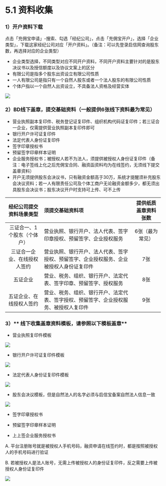 # 5.1 资料收集

### 1）开户资料下载

点击「充佣宝申请」-搜索、勾选「经纪公司」，点击「充佣宝开户」，选择「企业类型」，下载这家经纪公司对应「开户资料」。（备注：可以先登录启信网查询股东数，再选择对应的企业类型）

* 企业类型选择，不同类型对应不同开户资料，不同开户资料主要针对的是股东决议书以及授信额度以及协议文案上的区分
* 有限公司是指多个股东出资设立有限公司性质
* 一人有限公司是指只有一个自然人股东或者一个法人股东的有限公司性质
* 个体户指以一个自然人出资设立，不具备法人资格及经营实体

![](/assets/import.pngKAIHU)

### 2）BD线下盖章，提交基础资料（一般提供6张线下资料最为常见）

* 营业执照副本复印件、税务登记证复印件、组织机构代码证复印件；若三证合一企业，仅需提供营业执照副本复印件即可
* 银行开户许可证复印件
* 法定代表人身份证复印件
* 签字印章授权书
* 预留签字印章样本证明
* 企业服务授权书；被授权人若不为法人，须提供被授权人身份证复印件（备注：电子签线上化之后充佣宝合同、融资函资料均为在线签约，无须线下提交盖章资料）
* 开户无须提供股东会决议书，只有融资金额高于30万，系统才提醒须补充股东会决议资料；若一人有限责任公司及个体工商户无论融资金额多少，都无须出具股东会决议书；股东决议开户时支持可上传、可不上传

| 经纪公司提交资料场景类型 | 须提交基础资料项 | 提供纸质盖章资料张数 |
| :---: | :--- | :---: |
| 三证合一、1个股东（个体户） | 营业执照、银行开户、法人代表、签字印章授权、预留签字、企业授权服务 | 6张（最为常见） |
| 三证合一企业、在线授权人签约 | 营业执照、银行开户、法人代表、签字授权、预留签字、企业授权服务、企业被授权人身份证复印件 | 7张 |
| 五证企业 | 营业、税务、组织、银行开户、法定代表、签字印章、预留签字、授权服务 | 8张 |
| 五证企业、在线授权人签约 | 营业、税务、组织、银行开户、法定代表、签字授权、预留签字、企业授权服务、被授权人复印件 | 9张 |

### 

### 3）** 线下收集盖章资料模板，请参照以下模板盖章**

* 营业执照复印件模板

![](/assets/import.png营业执照)

* 银行开户许可证复印件模板

![](/assets/import.png开户许可证)

* 法定代表人身份证复印件模板

![](/assets/import.png法人代表)

* 股东会决议模板，但是自然法人的名字必须与启信宝备案自然法人信息一致

![](/assets/import.png股东会)

* 签字印章授权书



* 预留签字印章样本证明



* 上上签企业服务授权书

A.  平台注册账号就是被授权人手机号码，融资申请在线签约时，都是按照被授权人的手机号码进行验证

B. 若被授权人是法人账号，无需上传被授权人的身份证复印件，反之需要上传被授权人身份证复印件

![](/assets/import.png企业)

